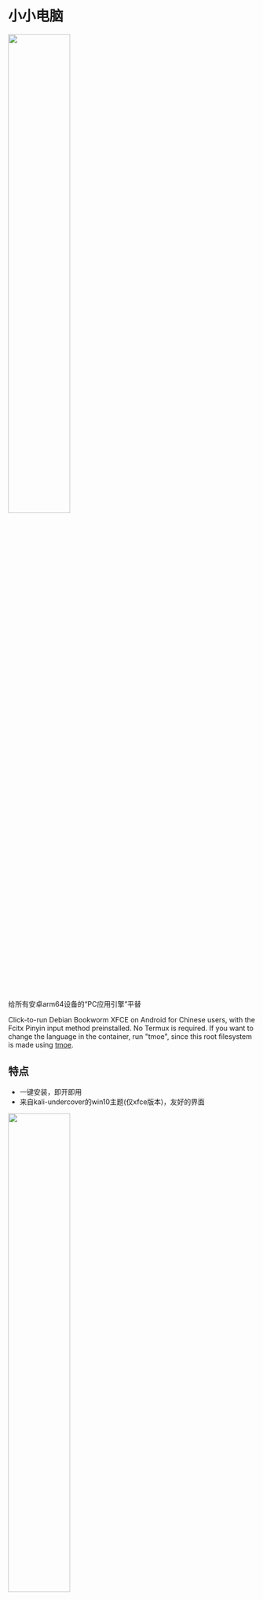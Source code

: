 # 小小电脑

<img decoding="async" src="readme/cover0.png" width="50%">

给所有安卓arm64设备的“PC应用引擎”平替

Click-to-run Debian Bookworm XFCE on Android for Chinese users, with the Fcitx Pinyin input method preinstalled. No Termux is required. If you want to change the language in the container, run "tmoe", since this root filesystem is made using [tmoe](https://github.com/2moe/tmoe).

## 特点

- 一键安装，即开即用
- 来自kali-undercover的win10主题(仅xfce版本)，友好的界面

<img decoding="async" src="readme/img1.png" width="50%">

- 提供常用软件的一键安装指令

<img decoding="async" src="readme/img2.png" width="50%">

- 可方便地改变屏幕缩放，不用担心屏幕过大或过小

<img decoding="async" src="readme/img3.gif" width="50%">

- 便捷访问设备文件，或通过设备SAF访问软件文件

<img decoding="async" src="readme/img4.png" width="50%">

- 提供终端和众多可调节参数供高级用户使用

<img decoding="async" src="readme/img5.png" width="50%">

## 原理

使用proot运行debian环境

内置[noVNC](https://github.com/novnc/noVNC)/[AVNC](https://github.com/gujjwal00/avnc)/[Termux:X11](https://github.com/termux/termux-x11)显示图形界面

## 项目结构

assets的文件来源信息可以在[这里](extra/readme.md)找到。

完整的容器制作过程可以在[这里](extra/build-tiny-rootfs.md)看到。

数据包不再在assets中更新，而是随releases提供，主要是为了避免git越来越大

lib目录：

- main.dart文件，页面布局，有点乱
- workflow.dart文件，逻辑部分，目前也还可以理解
  - Util 工具类
  - TermPty 一个终端
  - G 全局变量类
  - Workflow 从软件点开到容器启动的所有步骤

## 编译

你需要配置好flutter和安卓sdk，还需安装python3、bison、patch、gcc，然后克隆此项目。

在编译之前，需要在release中下载系统rootfs(或者[自行制作](extra/build-tiny-rootfs.md))，之后使用split命令分割，拷贝到assets。一般我将其分为98MB。

`split -b 98M debian.tar.xz`

还需要对flutter的一些默认配置作修改，因为其与项目中build.gradle的一些设置冲突。
- 删除`flutter\packages\flutter_tools\gradle\src\main\groovy\flutter.groovy`路径下与`ShrinkResources`相关的`if`代码块。

接下来就可以编译了。我使用的命令如下：

`flutter build apk --target-platform android-arm64 --split-per-abi --obfuscate  --split-debug-info=tiny_computer/sdi`

有一些C代码可能报错。比如KeyBind.c等文件，报错一些符号未定义。但其实包含那些符号的函数并没有被使用，所以可以把它们删掉再编译。
应该有编译选项可以避免这种情况，但我对cmake不熟，就先这样了:P

## 目前已知bug

多用户/分身情形无法sudo, 其它见issue

## 一些链接

这是我的第一个flutter软件，感谢这些项目为我指路

- 要一点基础的 [《Flutter实战·第二版》](https://book.flutterchina.club)
- 也许是零基础的Flutter视频课程 [freeCodeCamp Flutter Course](https://www.youtube.com/watch?v=wFn-m-OgKPU&list=PL6yRaaP0WPkVtoeNIGqILtRAgd3h2CNpT)

- 安卓上的VS Code [Code FA](https://github.com/nightmare-space/vscode_for_android)

## Getting Started

This project is a starting point for a Flutter application.

A few resources to get you started if this is your first Flutter project:

- [Lab: Write your first Flutter app](https://docs.flutter.dev/get-started/codelab)
- [Cookbook: Useful Flutter samples](https://docs.flutter.dev/cookbook)

For help getting started with Flutter development, view the
[online documentation](https://docs.flutter.dev/), which offers tutorials,
samples, guidance on mobile development, and a full API reference.
